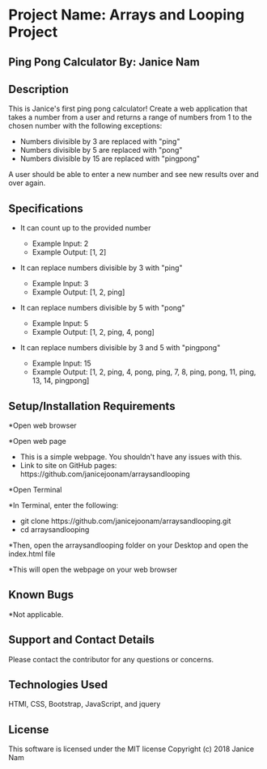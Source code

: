 <h1>Project Name: Arrays and Looping Project</h2>
<h2>Ping Pong Calculator By: Janice Nam</h2>
<h2>Description</h2>
This is Janice's first ping pong calculator!
Create a web application that takes a number from a user and returns a range of numbers from 1 to the chosen number with the following exceptions:
<ul>
<li>Numbers divisible by 3 are replaced with "ping"</li>
<li>Numbers divisible by 5 are replaced with "pong"</li>
<li>Numbers divisible by 15 are replaced with "pingpong"</li>
</ul>
A user should be able to enter a new number and see new results over and over again.

<h2>Specifications</h2>
<ul>
<li>It can count up to the provided number</li>
  <ul>
  <li type="circle">Example Input: 2</li>
  <li type="circle">Example Output: [1, 2]</li>
  </ul>
</ul>

<ul>
<li>It can replace numbers divisible by 3 with "ping"</li>
  <ul>
  <li type="circle">Example Input: 3</li>
  <li type="circle">Example Output: [1, 2, ping]</li>
  </ul>
</ul>

<ul>
<li>It can replace numbers divisible by 5 with "pong"</li>
  <ul>
  <li type="circle">Example Input: 5</li>
  <li type="circle">Example Output: [1, 2, ping, 4, pong]</li>
  </ul>
</ul>

<ul>
<li>It can replace numbers divisible by 3 and 5 with "pingpong"</li>
  <ul>
  <li type="circle">Example Input: 15</li>
  <li type="circle">Example Output: [1, 2, ping, 4, pong, ping, 7, 8, ping, pong, 11, ping, 13, 14, pingpong]</li>
  </ul>
</ul>

<h2>Setup/Installation Requirements</h2>
<p>*Open web browser</p>
<p>*Open web page</p>
<ul>
<li>This is a simple webpage. You shouldn't have any issues with this.</li>
<li>Link to site on GitHub pages: https://github.com/janicejoonam/arraysandlooping </li>
</ul>
<p>*Open Terminal</p>
<p>*In Terminal, enter the following:</p>
<ul>
<li>git clone https://github.com/janicejoonam/arraysandlooping.git</li>
<li>cd arraysandlooping</li>
</ul>
<p>*Then, open the arraysandlooping folder on your Desktop and open the index.html file</p>
<p>*This will open the webpage on your web browser</p>

<h2>Known Bugs</h2>
*Not applicable.

<h2>Support and Contact Details</h2>
Please contact the contributor for any questions or concerns.

<h2>Technologies Used</h2>
HTMl, CSS, Bootstrap, JavaScript, and jquery

<h2>License</h2>
This software is licensed under the MIT license
Copyright (c) 2018 Janice Nam
